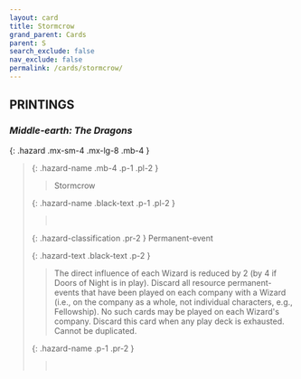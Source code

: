 ```yaml
---
layout: card
title: Stormcrow
grand_parent: Cards
parent: S
search_exclude: false
nav_exclude: false
permalink: /cards/stormcrow/
---
```


## PRINTINGS


### _Middle-earth: The Dragons_

{: .hazard .mx-sm-4 .mx-lg-8 .mb-4 }
> {: .hazard-name .mb-4 .p-1 .pl-2 }
> > <div class="hazard-mp"></div>
> > <div class="card-name">Stormcrow</div>
>
> {: .hazard-name .black-text .p-1 .pl-2 }
> > &nbsp;
>
> {: .hazard-classification .pr-2 }
> Permanent-event
>
> {: .hazard-text .black-text .p-2 }
> > The direct influence of each Wizard is reduced by 2 (by 4 if Doors of Night is in play). Discard all resource permanent-events that have been played on each company with a Wizard (i.e., on the company as a whole, not individual characters, e.g., Fellowship). No such cards may be played on each Wizard's company. Discard this card when any play deck is exhausted. Cannot be duplicated. 
>
> {: .hazard-name .p-1 .pr-2 }
> > <div class="card-shield"></div>
> > <div class="card-corruption">&nbsp;</div>
